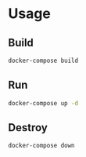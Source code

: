 # Usage

## Build

```bash
docker-compose build
```

## Run

```bash
docker-compose up -d
```

## Destroy

```bash
docker-compose down
```
